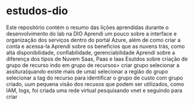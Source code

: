 # estudos-dio
Este repositório contém o resumo das lições aprendidas durante o desenvolvimento do lab na DIO
Aprendi um pouco sobre a interface e organização dos serviços dentro do portal Azure, além de como criar a conta e acessa-la 
Aprendi sobre os beneficios que as nuvens trás, como alta disponibilidade, confiabilidade, gerenciabilidade 
Aprendi sobre a diferença dos tipos de Nuvem Saas, Paas e Iaas 
Esutdos sobre criação de grupo de recurso indo em grupo de recursos> criar grupo selecionar a assitura(quando existe mais de uma) selecionar a região do grupo selecionar a tag do recurso para identificar o grupo de custo com grupo criado, uum pequena visão dos recusos que podem ser utilizados, como IAM, logs, foi criada  uma rede virtual pesquisando vnet e seguindo para criar
